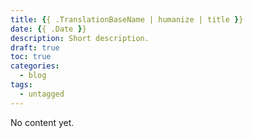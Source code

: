 ```yaml
---
title: {{ .TranslationBaseName | humanize | title }}
date: {{ .Date }}
description: Short description.
draft: true
toc: true
categories:
  - blog
tags:
  - untagged
---
```


No content yet.

<!--more-->